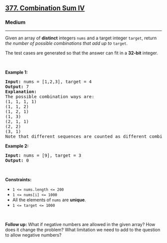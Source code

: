 <h2><a href="https://leetcode.com/problems/combination-sum-iv/">377. Combination Sum IV</a></h2><h3>Medium</h3><hr><div><p>Given an array of <strong>distinct</strong> integers <code>nums</code> and a target integer <code>target</code>, return <em>the number of possible combinations that add up to</em>&nbsp;<code>target</code>.</p>

<p>The test cases are generated so that the answer can fit in a <strong>32-bit</strong> integer.</p>

<p>&nbsp;</p>
<p><strong>Example 1:</strong></p>

<pre style="position: relative;"><strong>Input:</strong> nums = [1,2,3], target = 4
<strong>Output:</strong> 7
<strong>Explanation:</strong>
The possible combination ways are:
(1, 1, 1, 1)
(1, 1, 2)
(1, 2, 1)
(1, 3)
(2, 1, 1)
(2, 2)
(3, 1)
Note that different sequences are counted as different combinations.
<div class="open_grepper_editor" title="Edit &amp; Save To Grepper"></div></pre>

<p><strong>Example 2:</strong></p>

<pre style="position: relative;"><strong>Input:</strong> nums = [9], target = 3
<strong>Output:</strong> 0
<div class="open_grepper_editor" title="Edit &amp; Save To Grepper"></div></pre>

<p>&nbsp;</p>
<p><strong>Constraints:</strong></p>

<ul>
	<li><code>1 &lt;= nums.length &lt;= 200</code></li>
	<li><code>1 &lt;= nums[i] &lt;= 1000</code></li>
	<li>All the elements of <code>nums</code> are <strong>unique</strong>.</li>
	<li><code>1 &lt;= target &lt;= 1000</code></li>
</ul>

<p>&nbsp;</p>
<p><strong>Follow up:</strong> What if negative numbers are allowed in the given array? How does it change the problem? What limitation we need to add to the question to allow negative numbers?</p>
</div>
